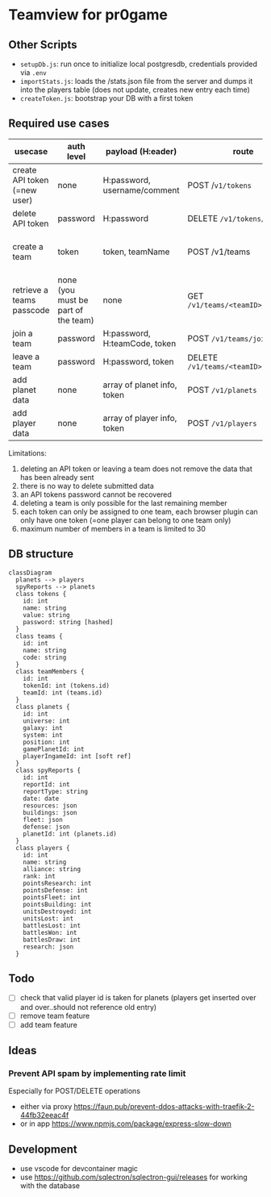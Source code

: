 # Teamview for pr0game

## Other Scripts

- `setupDb.js`: run once to initialize local postgresdb, credentials provided via `.env`
- `importStats.js`: loads the /stats.json file from the server and dumps it into the players table (does not update, creates new entry each time)
- `createToken.js`: bootstrap your DB with a first token

## Required use cases

| usecase | auth level | payload (H:eader) | route | returns |
|---------|------------|------------|-------|---------|
| create API token (=new user) | none | H:password, username/comment | POST /`v1/tokens` | token |
| delete API token | password | H:password | DELETE `/v1/tokens/<token>`| success |
| create a team | token | token, teamName | POST /v1/teams | team ID, teamCode (required to join) |
| retrieve a teams passcode | none (you must be part of the team) | none | GET `/v1/teams/<teamID>/passcode` | passcode
| join a team | password | H:password, H:teamCode, token | POST `/v1/teams/join` | success |
| leave a team | password | H:password, token | DELETE `/v1/teams/<teamID>/members` | success |
| add planet data | none | array of planet info, token | POST `/v1/planets`
| add player data | none | array of player info, token | POST `/v1/players`

Limitations:
1. deleting an API token or leaving a team does not remove the data that has been already sent
1. there is no way to delete submitted data
1. an API tokens password cannot be recovered
1. deleting a team is only possible for the last remaining member
1. each token can only be assigned to one team, each browser plugin can only have one token (=one player can belong to one team only)
1. maximum number of members in a team is limited to 30

## DB structure

```mermaid
classDiagram
  planets --> players
  spyReports --> planets
  class tokens {
    id: int
    name: string
    value: string
    password: string [hashed]
  }
  class teams {
    id: int
    name: string
    code: string
  }
  class teamMembers {
    id: int
    tokenId: int (tokens.id)
    teamId: int (teams.id)
  }
  class planets {
    id: int
    universe: int
    galaxy: int
    system: int
    position: int
    gamePlanetId: int
    playerIngameId: int [soft ref]
  }
  class spyReports {
    id: int
    reportId: int
    reportType: string
    date: date
    resources: json
    buildings: json
    fleet: json
    defense: json
    planetId: int (planets.id)
  }
  class players {
    id: int
    name: string
    alliance: string
    rank: int
    pointsResearch: int
    pointsDefense: int
    pointsFleet: int
    pointsBuilding: int
    unitsDestroyed: int
    unitsLost: int
    battlesLost: int
    battlesWon: int
    battlesDraw: int
    research: json
  }
```

## Todo

- [ ] check that valid player id is taken for planets (players get inserted over and over..should not reference old entry)
- [ ] remove team feature
- [ ] add team feature
## Ideas

### Prevent API spam by implementing rate limit

Especially for POST/DELETE operations

- either via proxy https://faun.pub/prevent-ddos-attacks-with-traefik-2-44fb32eeac4f
- or in app https://www.npmjs.com/package/express-slow-down

## Development

- use vscode for devcontainer magic
- use https://github.com/sqlectron/sqlectron-gui/releases for working with the database
